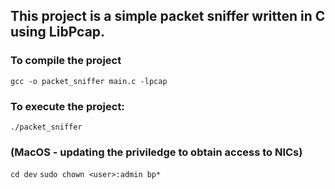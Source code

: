 ## This project is a simple packet sniffer written in C using LibPcap.

### To compile the project
``` gcc -o packet_sniffer main.c -lpcap ```

### To execute the project:
``` ./packet_sniffer ```

### (MacOS - updating the priviledge to obtain access to NICs)
``` cd dev ```
``` sudo chown <user>:admin bp* ```
